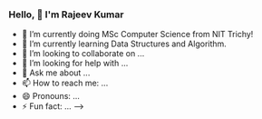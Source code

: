 ### Hello, 👋 I'm Rajeev Kumar

- 🔭 I’m currently doing MSc Computer Science from NIT Trichy! 
- 🌱 I’m currently learning Data Structures and Algorithm.
- 👯 I’m looking to collaborate on ...
- 🤔 I’m looking for help with ...
- 💬 Ask me about ...
- 📫 How to reach me: ...
- 😄 Pronouns: ...
- ⚡ Fun fact: ...
-->
